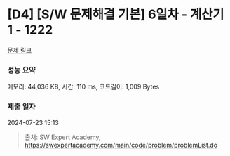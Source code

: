 # [D4] [S/W 문제해결 기본] 6일차 - 계산기1 - 1222 

[문제 링크](https://swexpertacademy.com/main/code/problem/problemDetail.do?contestProbId=AV14mbSaAEwCFAYD) 

### 성능 요약

메모리: 44,036 KB, 시간: 110 ms, 코드길이: 1,009 Bytes

### 제출 일자

2024-07-23 15:13



> 출처: SW Expert Academy, https://swexpertacademy.com/main/code/problem/problemList.do